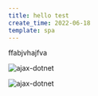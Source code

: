 ```yaml
---
title: hello test
create_time: 2022-06-18
template: spa
---
```


ffabjvhajfva

![ajax-dotnet](../posts/ajax-dotnet/first-way-1.png)

![ajax-dotnet](../posts/ajax-dotnet/first-way-2.png)
